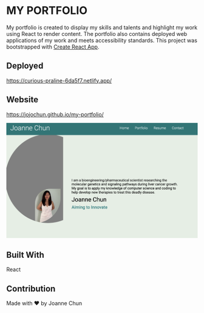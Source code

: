 # MY PORTFOLIO

My portfolio is created to display my skills and talents and highlight my work using React to render content. The portfolio also contains deployed web applications of my work and meets accessibility standards.
This project was bootstrapped with [Create React App](https://github.com/facebook/create-react-app).

## Deployed

https://curious-praline-6da5f7.netlify.app/

## Website

https://jojochun.github.io/my-portfolio/

![Screen Shot](./public/assets/screenshot.png)

## Built With

React

## Contribution

Made with ❤️ by Joanne Chun
